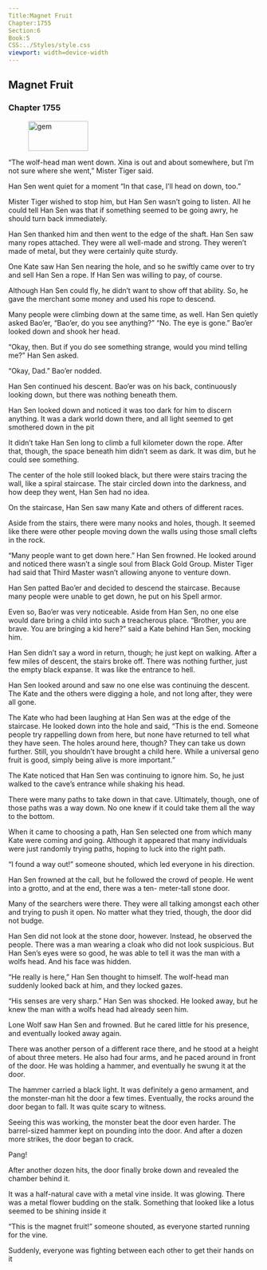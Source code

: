 ```yaml
---
Title:Magnet Fruit 
Chapter:1755 
Section:6 
Book:5 
CSS:../Styles/style.css 
viewport: width=device-width
---
```

  
## Magnet Fruit
### Chapter 1755
  
<figure>
	<img src="../Images/gem.gif" alt="gem" id="gem" width="120" height="60" />
</figure>
  

  
“The wolf-head man went down. Xina is out and about somewhere, but I’m not sure where she went,” Mister Tiger said.

Han Sen went quiet for a moment “In that case, I’ll head on down, too.”

Mister Tiger wished to stop him, but Han Sen wasn’t going to listen. All he could tell Han Sen was that if something seemed to be going awry, he should turn back immediately.

Han Sen thanked him and then went to the edge of the shaft. Han Sen saw many ropes attached. They were all well-made and strong. They weren’t made of metal, but they were certainly quite sturdy.

One Kate saw Han Sen nearing the hole, and so he swiftly came over to try and sell Han Sen a rope. If Han Sen was willing to pay, of course.

Although Han Sen could fly, he didn’t want to show off that ability. So, he gave the merchant some money and used his rope to descend.

Many people were climbing down at the same time, as well. Han Sen quietly asked Bao’er, “Bao’er, do you see anything?” “No. The eye is gone.” Bao’er looked down and shook her head.

“Okay, then. But if you do see something strange, would you mind telling me?” Han Sen asked.

“Okay, Dad.” Bao’er nodded.

Han Sen continued his descent. Bao’er was on his back, continuously looking down, but there was nothing beneath them.

Han Sen looked down and noticed it was too dark for him to discern anything. It was a dark world down there, and all light seemed to get smothered down in the pit

It didn’t take Han Sen long to climb a full kilometer down the rope. After that, though, the space beneath him didn’t seem as dark. It was dim, but he could see something.

The center of the hole still looked black, but there were stairs tracing the wall, like a spiral staircase. The stair circled down into the darkness, and how deep they went, Han Sen had no idea.

On the staircase, Han Sen saw many Kate and others of different races.

Aside from the stairs, there were many nooks and holes, though. It seemed like there were other people moving down the walls using those small clefts in the rock.

“Many people want to get down here.” Han Sen frowned. He looked around and noticed there wasn’t a single soul from Black Gold Group. Mister Tiger had said that Third Master wasn’t allowing anyone to venture down.

Han Sen patted Bao’er and decided to descend the staircase. Because many people were unable to get down, he put on his Spell armor.

Even so, Bao’er was very noticeable. Aside from Han Sen, no one else would dare bring a child into such a treacherous place. “Brother, you are brave. You are bringing a kid here?” said a Kate behind Han Sen, mocking him.

Han Sen didn’t say a word in return, though; he just kept on walking. After a few miles of descent, the stairs broke off. There was nothing further, just the empty black expanse. It was like the entrance to hell.

Han Sen looked around and saw no one else was continuing the descent. The Kate and the others were digging a hole, and not long after, they were all gone.

The Kate who had been laughing at Han Sen was at the edge of the staircase. He looked down into the hole and said, “This is the end. Someone people try rappelling down from here, but none have returned to tell what they have seen. The holes around here, though? They can take us down further. Still, you shouldn’t have brought a child here. While a universal geno fruit is good, simply being alive is more important.”

The Kate noticed that Han Sen was continuing to ignore him. So, he just walked to the cave’s entrance while shaking his head.

There were many paths to take down in that cave. Ultimately, though, one of those paths was a way down. No one knew if it could take them all the way to the bottom.

When it came to choosing a path, Han Sen selected one from which many Kate were coming and going. Although it appeared that many individuals were just randomly trying paths, hoping to luck into the right path.

“I found a way out!” someone shouted, which led everyone in his direction.

Han Sen frowned at the call, but he followed the crowd of people. He went into a grotto, and at the end, there was a ten- meter-tall stone door.

Many of the searchers were there. They were all talking amongst each other and trying to push it open. No matter what they tried, though, the door did not budge.

Han Sen did not look at the stone door, however. Instead, he observed the people. There was a man wearing a cloak who did not look suspicious. But Han Sen’s eyes were so good, he was able to tell it was the man with a wolfs head. And his face was hidden.

“He really is here,” Han Sen thought to himself. The wolf-head man suddenly looked back at him, and they locked gazes.

“His senses are very sharp.” Han Sen was shocked. He looked away, but he knew the man with a wolfs head had already seen him.

Lone Wolf saw Han Sen and frowned. But he cared little for his presence, and eventually looked away again.

There was another person of a different race there, and he stood at a height of about three meters. He also had four arms, and he paced around in front of the door. He was holding a hammer, and eventually he swung it at the door.

The hammer carried a black light. It was definitely a geno armament, and the monster-man hit the door a few times. Eventually, the rocks around the door began to fall. It was quite scary to witness.

Seeing this was working, the monster beat the door even harder. The barrel-sized hammer kept on pounding into the door. And after a dozen more strikes, the door began to crack.

Pang!

After another dozen hits, the door finally broke down and revealed the chamber behind it.

It was a half-natural cave with a metal vine inside. It was glowing. There was a metal flower budding on the stalk. Something that looked like a lotus seemed to be shining inside it

“This is the magnet fruit!” someone shouted, as everyone started running for the vine.

Suddenly, everyone was fighting between each other to get their hands on it